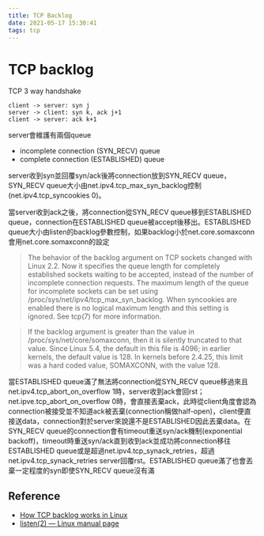 ```yaml
---
title: TCP Backlog
date: 2021-05-17 15:30:41
tags: tcp
---
```


# TCP backlog

TCP 3 way handshake

```sequence
client -> server: syn j
server -> client: syn k, ack j+1
client -> server: ack k+1
```

server會維護有兩個queue
* incomplete connection (SYN_RECV) queue
* complete connection (ESTABLISHED) queue

server收到syn並回覆syn/ack後將connection放到SYN_RECV queue，SYN_RECV queue大小由net.ipv4.tcp_max_syn_backlog控制(net.ipv4.tcp_syncookies 0)。

當server收到ack之後，將connection從SYN_RECV queue移到ESTABLISHED queue，connection在ESTABLISHED queue被accept後移出。ESTABLISHED queue大小由listen的backlog參數控制，如果backlog小於net.core.somaxconn會用net.core.somaxconn的設定

> The behavior of the backlog argument on TCP sockets changed with Linux 2.2. Now it specifies the queue length for completely established sockets waiting to be accepted, instead of the number of incomplete connection requests. The maximum length of the queue for incomplete sockets can be set using /proc/sys/net/ipv4/tcp_max_syn_backlog. When syncookies are enabled there is no logical maximum length and this setting is ignored. See tcp(7) for more information.

> If the backlog argument is greater than the value in /proc/sys/net/core/somaxconn, then it is silently truncated to that value.  Since Linux 5.4, the default in this file is 4096; in earlier kernels, the default value is 128. In kernels before 2.4.25, this limit was a hard coded value, SOMAXCONN, with the value 128.

當ESTABLISHED queue滿了無法將connection從SYN_RECV queue移過來且net.ipv4.tcp_abort_on_overflow 1時，server收到ack會回rst；net.ipve.tcp_abort_on_overflow 0時，會直接丟棄ack，此時從client角度會認為connection被接受並不知道ack被丟棄(connection稱做half-open)，client便直接送data，connection對於server來說還不是ESTABLISHED因此丟棄data。在SYN_RECV queue的connection會有timeout重送syn/ack機制(exponential backoff)，timeout時重送syn/ack直到收到ack並成功將connection移往ESTABLISHED queue或是超過net.ipv4.tcp_synack_retries，超過net.ipv4.tcp_synack_retries server回覆rst。ESTABLISHED queue滿了也會丟棄一定程度的syn即使SYN_RECV queue沒有滿

## Reference

* [How TCP backlog works in Linux](http://veithen.io/2014/01/01/how-tcp-backlog-works-in-linux.html)
* [listen(2) — Linux manual page](https://man7.org/linux/man-pages/man2/listen.2.html)